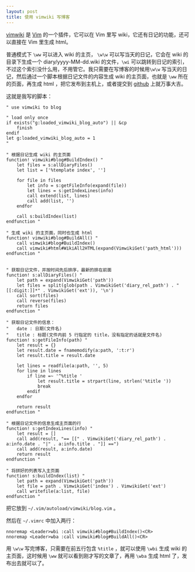 ```yaml
---
layout: post
title: 使用 vimwiki 写博客
---
```


[vimwiki](http://www.vim.org/scripts/script.php?script_id=2226)  是 [Vim](http://www.vim.org)  的一个插件，它可以在 Vim 里写 wiki，它还有日记的功能，还可以直接在 Vim 里生成 html。

普通模式下 `\ww` 可以进入 wiki 的主页， `\w\w` 可以写当天的日记，它会在 wiki 的目录下生成一个 diary/yyyy-MM-dd.wiki 的文件，`\wi` 可以跳转到日记的索引，不过这个索引没什么用，不用管它。我只需要在写博客的时候用`\w\w` 写当天的日记，然后通过一个脚本根据日记文件的内容生成 wiki 的主页面，也就是 `\ww` 所在的页面，再生成 html ，把它发布到主机上，或者提交到 [github](https://github.com/leiqin/leiqin.github.com)  上就万事大吉。

这就是我写的脚本：

    " use vimwiki to blog

    " load only once 
    if exists("g:loaded_vimwiki_blog_auto") || &cp
        finish
    endif
    let g:loaded_vimwiki_blog_auto = 1
    " 

    " 根据日记生成 wiki 的主页面
    function! vimwiki#blog#BuildIndex() " 
        let files = s:allDiaryFiles()
        let list = ['%template index', '']
        
        for file in files
            let info = s:getFileInfo(expand(file))
            let lines = s:getIndexLines(info)
            call extend(list, lines)
            call add(list, '')
        endfor
        
        call s:buildIndex(list)
    endfunction " 

    " 生成 wiki 的主页面，同时也生成 html
    function! vimwiki#blog#BuildAll() " 
        call vimwiki#blog#BuildIndex()
        call vimwiki#html#WikiAll2HTML(expand(VimwikiGet('path_html')))
    endfunction " 


    " 获取日记文件，并按时间先后排序，最新的排在前面
    function! s:allDiaryFiles() " 
        let path = expand(VimwikiGet('path'))
        let files = split(glob(path . VimwikiGet('diary_rel_path') . "[[:digit:]]*" . VimwikiGet('ext')), '\n')
        call sort(files)
        call reverse(files)
        return files
    endfunction " 

    " 获取日记文件的信息：
    "   date : 日期(文件名) 
    "   title : 标题(文件内前 5 行指定的 title，没有指定的话就是文件名)
    function! s:getFileInfo(path) " 
        let result = {}
        let result.date = fnamemodify(a:path, ':t:r')
        let result.title = result.date

        let lines = readfile(a:path, '', 5)
        for line in lines
            if line =~ '^%title '
                let result.title = strpart(line, strlen('%title '))
                break
            endif
        endfor

        return result
    endfunction " 

    " 根据日记文件的信息生成主页面的行
    function! s:getIndexLines(info) " 
        let result = []
        call add(result, "== [[" . VimwikiGet('diary_rel_path') . a:info.date . "|" . a:info.title . "]] ==")
        call add(result, a:info.date)
        return result
    endfunction " 

    " 将拼好的列表写入主页面
    function! s:buildIndex(list) " 
        let path = expand(VimwikiGet('path'))
        let file = path . VimwikiGet('index') . VimwikiGet('ext')
        call writefile(a:list, file)
    endfunction " 

把它放到 `~/.vim/autoload/vimwiki/blog.vim` 。

然后在 `~/.vimrc` 中加入两行：

    nnoremap <Leader>wbi :call vimwiki#blog#BuildIndex()<CR>
    nnoremap <Leader>wba :call vimwiki#blog#BuildAll()<CR>

用 `\w\w` 写完博客，只需要在前五行包含 `%title` ，就可以使用 `\wbi` 生成 wiki 的主页面，这时候用 `\ww` 就可以看到刚才写的文章了，再用 `\wba` 生成 html 了，发布出去就可以了。
